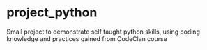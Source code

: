 # project_python
Small project to demonstrate self taught python skills, using coding knowledge and practices gained from CodeClan course
